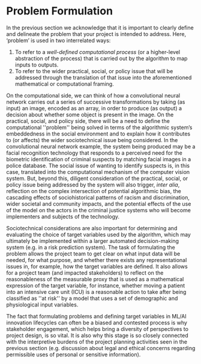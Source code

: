 # Problem Formulation

In the previous section we acknowledge that it is important to clearly define and delineate the problem that your project is intended to address.
Here, ‘problem’ is used in two interrelated ways:

1. To refer to a *well-defined computational process* (or a higher-level abstraction of the process) that is carried out by the algorithm to map inputs to outputs.
2. To refer to the wider practical, social, or policy issue that will be addressed through the translation of that issue into the aforementioned mathematical or computational framing.

On the computational side, we can think of how a convolutional neural network carries out a series of successive transformations by taking (as input) an image, encoded as an array, in order to produce (as output) a decision about whether some object is present in the image.
On the practical, social, and policy side, there will be a need to define the computational ''problem'' being solved in terms of the algorithmic system’s embeddedness in the social environment and to explain how it contributes to (or affects) the wider sociotechnical issue being considered. In the convolutional neural network example, the system being produced may be a facial recognition technology that responds to a perceived need for the biometric identification of criminal suspects by matching facial images in a police database. The social issue of wanting to identify suspects is, in this case, translated into the computational mechanism of the computer vision system. But, beyond this, diligent consideration of the practical, social, or policy issue being addressed by the system will also trigger, *inter alia*, reflection on the complex intersection of potential algorithmic bias, the cascading effects of sociohistorical patterns of racism and discrimination, wider societal and community impacts, and the potential effects of the use of the model on the actors in the criminal justice systems who will become implementers and subjects of the technology.

Sociotechnical considerations are also important for determining and evaluating the choice of target variables used by the algorithm, which may ultimately be implemented within a larger automated decision-making system (e.g. in a risk prediction system).
The task of formulating the problem allows the project team to get clear on what input data will be needed, for what purpose, and whether there exists any representational issues in, for example, how the target variables are defined.
It also allows for a project team (and impacted stakeholders) to reflect on the reasonableness of the measurable proxy that is used as a mathematical expression of the target variable, for instance, whether moving a patient into an intensive care unit (ICU) is a reasonable action to take after being classified as ''at risk'' by a model that uses a set of demographic and physiological input variables.

The fact that formulating problems and defining target variables in ML/AI innovation lifecycles can often be a biased and contested process is why stakeholder engagement, which helps bring a diversity of perspectives to project design, is so vital.
It is also why this stage is so closely connected with the interpretive burdens of the project planning activities seen in the previous section (e.g. discussion about legal and ethical concerns regarding permissible uses of personal or sensitive information).

